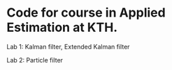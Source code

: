 # Code for course in Applied Estimation at KTH. 
Lab 1: Kalman filter, Extended Kalman filter

Lab 2: Particle filter
